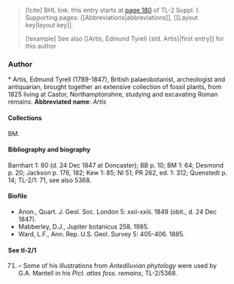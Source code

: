 > [!cite] BHL link: this entry starts at [page 180](https://www.biodiversitylibrary.org/page/33264907) of TL-2 Suppl. I.
> Supporting pages: [[Abbreviations|abbreviations]], [[Layout key|layout key]].

> [!example] See also [[Artis, Edmund Tyrell {std. Artis}|first entry]] for this author

### Author

\* Artis, Edmund Tyrell (1789-1847), British palaeobotanist, archeologist and antiquarian, brought together an extensive collection of fossil plants, from 1825 living at Castor, Northamptonshire, studying and excavating Roman remains. 
**Abbreviated name**: *Artis*

#### Collections

BM.

#### Bibliography and biography

Barnhart 1: 80 (d. 24 Dec 1847 at Doncaster); BB p. 10; BM 1: 64; Desmond p. 20; Jackson p. 176, 182; Kew 1: 85; NI 51; PR 262, ed. 1: 312; Quenstedt p. 14; TL-2/1: 71, see also 5368.

#### Biofile

- Anon., Quart. J. Geol. Soc. London 5: xxii-xxiii. 1849 (obit., d. 24 Dec 1847).
- Mabberley, D.J., Jupiter botanicus 258. 1985.
- Ward, L.F., Ann. Rep. U.S. Geol. Survey 5: 405-406. 1885.

#### See tl-2/1

71. – Some of his illustrations from *Antediluvian phytology* were used by G.A. Mantell in his *Pict. atlas foss. remains*, TL-2/5368.

